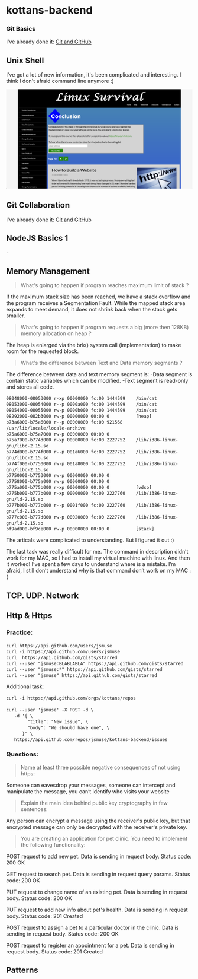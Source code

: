# kottans-backend

<h3>Git Basics</h3>

<p>I've already done it: <a href="https://github.com/jsmuse/kottans-frontend#git-basics">Git and GitHub</a></p>

## Unix Shell

<p>I've got a lot of new information, it's been complicated and interesting. I think I don't afraid command line anymore :)</p>

<img src="./task_unix_shell/linux-survival.png" />

## Git Collaboration

<p>I've already done it: <a href="https://github.com/jsmuse/kottans-frontend#git-collaboration">Git and GitHub</a></p>

## NodeJS Basics 1

<p>-</p>

## Memory Management

> <p>What's going to happen if program reaches maximum limit of stack ?</p>
<p>If the maximum stack size has been reached, we have a stack overflow and the program receives a Segmentation Fault. While the mapped stack area expands to meet demand, it does not shrink back when the stack gets smaller.</p>

> <p>What's going to happen if program requests a big (more then 128KB) memory allocation on heap ?</p>
<p>The heap is enlarged via the brk() system call (implementation) to make room for the requested block.</p>

> <p>What's the difference between Text and Data memory segments ?</p>
<p>The difference between data and text memory segment is:
-Data segment is contain static variables which can be modified.
-Text segment is read-only and stores all code. </p>

```
08048000-08053000 r-xp 00000000 fc:00 1444599    /bin/cat
08053000-08054000 r--p 0000a000 fc:00 1444599    /bin/cat
08054000-08055000 rw-p 0000b000 fc:00 1444599    /bin/cat
08292000-082b3000 rw-p 00000000 00:00 0          [heap]
b73a6000-b75a6000 r--p 00000000 fc:00 921568     /usr/lib/locale/locale-archive
b75a6000-b75a7000 rw-p 00000000 00:00 0
b75a7000-b774d000 r-xp 00000000 fc:00 2227752    /lib/i386-linux-gnu/libc-2.15.so
b774d000-b774f000 r--p 001a6000 fc:00 2227752    /lib/i386-linux-gnu/libc-2.15.so
b774f000-b7750000 rw-p 001a8000 fc:00 2227752    /lib/i386-linux-gnu/libc-2.15.so
b7750000-b7753000 rw-p 00000000 00:00 0
b7758000-b775a000 rw-p 00000000 00:00 0
b775a000-b775b000 r-xp 00000000 00:00 0          [vdso]
b775b000-b777b000 r-xp 00000000 fc:00 2227760    /lib/i386-linux-gnu/ld-2.15.so
b777b000-b777c000 r--p 0001f000 fc:00 2227760    /lib/i386-linux-gnu/ld-2.15.so
b777c000-b777d000 rw-p 00020000 fc:00 2227760    /lib/i386-linux-gnu/ld-2.15.so
bf9ad000-bf9ce000 rw-p 00000000 00:00 0          [stack]
```


<p>The articals were complicated to understanding. But I figured it out :)

The last task was really difficult for me. The command in description didn’t work for my MAC, so I had to install my virtual machine with linux. And then it worked! I’ve spent a few days to understand where is a mistake. I’m afraid, I still don’t understand why is that command don’t work on my MAC :(</p>


## TCP. UDP. Network

## Http & Https

<h3>Practice:</h3>

```
curl https://api.github.com/users/jsmuse
curl -i https://api.github.com/users/jsmuse
curl  https://api.github.com/gists/starred
curl --user "jsmuse:BLABLABLA" https://api.github.com/gists/starred
curl --user "jsmuse:*" https://api.github.com/gists/starred
curl --user "jsmuse" https://api.github.com/gists/starred
```


Additional task:
```
curl -i https://api.github.com/orgs/kottans/repos

curl --user 'jsmuse' -X POST -d \
   -d '{ \
        "title": "New issue", \
        "body": "We should have one", \
      }' \
   https://api.github.com/repos/jsmuse/kottans-backend/issues
```

<h3>Questions:</h3>

> <p>Name at least three possible negative consequences of not using https:</p>

<p>Someone can eavesdrop your messages, someone can intercept and manipulate the message, you can’t identify who visits your website</p>


> <p>Explain the main idea behind public key cryptography in few sentences:</p>

<p>Any person can encrypt a message using the receiver's public key, but that encrypted message can only be decrypted with the receiver's private key.</p>


> <p>You are creating an application for pet clinic. You need to implement the following functionality:</p>

<p>POST request to add new pet. Data is sending in request body. Status code: 200 OK</p>
<p>GET request to search pet. Data is sending in request query params. Status code: 200 OK</p>
<p>PUT request to change name of an existing pet. Data is sending in request body. Status code: 200 OK</p>
<p>PUT request to add new info about pet's health. Data is sending in request body. Status code: 201 Created</p>
<p>POST request to assign a pet to a particular doctor in the clinic. Data is sending in request body. Status code: 200 OK</p>
<p>POST request to register an appointment for a pet. Data is sending in request body. Status code: 201 Created</p>

## Patterns
